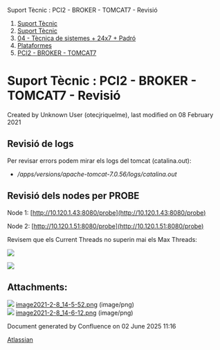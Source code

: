 Suport Tècnic : PCI2 - BROKER - TOMCAT7 - Revisió  

1.  [Suport Tècnic](index.md)
2.  [Suport Tècnic](13893782.md)
3.  [04 - Tècnica de sistemes + 24x7 + Padró](26313202.md)
4.  [Plataformes](Plataformes_41520520.md)
5.  [PCI2 - BROKER - TOMCAT7](PCI2---BROKER---TOMCAT7_41521072.md)

Suport Tècnic : PCI2 - BROKER - TOMCAT7 - Revisió
=================================================

Created by Unknown User (otecjriquelme), last modified on 08 February 2021

Revisió de logs
---------------

Per revisar errors podem mirar els logs del tomcat (catalina.out):

*   _/apps/versions/apache-tomcat-7.0.56/logs/catalina.out_

  

Revisió dels nodes per PROBE
----------------------------

Node 1: [http://10.120.1.43:8080/probe](http://10.120.1.43:8080/probe)

Node 2: [http://10.120.1.51:8080/probe](http://10.120.1.51:8080/probe)

Revisem que els Current Threads no superin mai els Max Threads:

![](attachments/41521076/41521091.png)

![](attachments/41521076/41521092.png)

  

  

  

Attachments:
------------

![](images/icons/bullet_blue.gif) [image2021-2-8\_14-5-52.png](attachments/41521076/41521091.png) (image/png)  
![](images/icons/bullet_blue.gif) [image2021-2-8\_14-6-12.png](attachments/41521076/41521092.png) (image/png)  

Document generated by Confluence on 02 June 2025 11:16

[Atlassian](http://www.atlassian.com/)